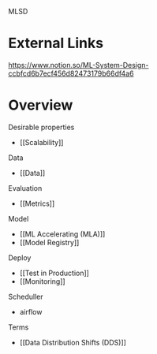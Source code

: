 
MLSD

# External Links

https://www.notion.so/ML-System-Design-ccbfcd6b7ecf456d82473179b66df4a6

# Overview

Desirable properties
- [[Scalability]]

Data
- [[Data]]

Evaluation
- [[Metrics]]

Model
- [[ML Accelerating (MLA)]]
- [[Model Registry]]

Deploy
- [[Test in Production]]
- [[Monitoring]]

Scheduller
- airflow

Terms
- [[Data Distribution Shifts (DDS)]]